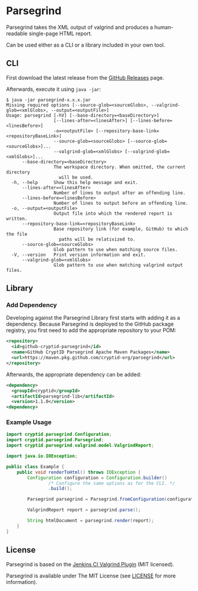 # Parsegrind

Parsegrind takes the XML output of valgrind and produces a human-readable single-page HTML report.

Can be used either as a CLI or a library included in your own tool.

## CLI

First download the latest release from the [GitHub Releases](https://github.com/cryptid-org/parsegrind/releases) page.

Afterwards, execute it using `java -jar`:

~~~~
$ java -jar parsegrind-x.x.x.jar
Missing required options [--source-glob=<sourceGlobs>, --valgrind-glob=<xmlGlobs>, --output=<outputFile>]
Usage: parsegrind [-hV] [--base-directory=<baseDirectory>]
                  [--lines-after=<linesAfter>] [--lines-before=<linesBefore>]
                  -o=<outputFile> [--repository-base-link=<repositoryBaseLink>]
                  --source-glob=<sourceGlobs> [--source-glob=<sourceGlobs>]...
                  --valgrind-glob=<xmlGlobs> [--valgrind-glob=<xmlGlobs>]...
      --base-directory=<baseDirectory>
                  The workspace directory. When omitted, the current directory
                    will be used.
  -h, --help      Show this help message and exit.
      --lines-after=<linesAfter>
                  Number of lines to output after an offending line.
      --lines-before=<linesBefore>
                  Number of lines to output before an offending line.
  -o, --output=<outputFile>
                  Output file into which the rendered report is written.
      --repository-base-link=<repositoryBaseLink>
                  Base repository link (for example, GitHub) to which the file
                    paths will be relativized to.
      --source-glob=<sourceGlobs>
                  Glob pattern to use when matching source files.
  -V, --version   Print version information and exit.
      --valgrind-glob=<xmlGlobs>
                  Glob pattern to use when matching valgrind output files.
~~~~

## Library

### Add Dependency

Developing against the Parsegrind Library first starts with adding it as a dependency. Because Parsegrind is deployed to the GitHub package registry, you first need to add the appropriate repository to your POM:

~~~~xml
<repository>
  <id>github-cryptid-parsegrind</id>
  <name>GitHub CryptID Parsegrind Apache Maven Packages</name>
  <url>https://maven.pkg.github.com/cryptid-org/parsegrind</url>
</repository>
~~~~

Afterwards, the appropriate dependency can be added:

~~~~xml
<dependency>
  <groupId>cryptid</groupId>
  <artifactId>parsegrind-lib</artifactId>
  <version>1.1.0</version>
<dependency>
~~~~

### Example Usage

~~~~java
import cryptid.parsegrind.Configuration;
import cryptid.parsegrind.Parsegrind;
import cryptid.parsegrind.valgrind.model.ValgrindReport;

import java.io.IOException;

public class Example {
    public void renderToHtml() throws IOException {
        Configuration configuration = Configuration.builder()
                /* Configure the same options as for the CLI. */
                .build();

        Parsegrind parsegrind = Parsegrind.fromConfiguration(configuration);

        ValgrindReport report = parsegrind.parse();

        String htmlDocument = parsegrind.render(report);
    }
}
~~~~

## License

Parsegrind is based on the [Jenkins CI Valgrind Plugin](https://github.com/jenkinsci/valgrind-plugin) (MIT licensed).

Parsegrind is available under The MIT License (see [LICENSE](LICENSE) for more information).
